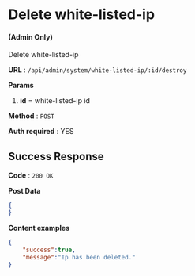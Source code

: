 # Delete white-listed-ip

#### (**Admin Only**)

Delete white-listed-ip

**URL** : `/api/admin/system/white-listed-ip/:id/destroy`

**Params**
1. **id** = white-listed-ip id

**Method** : `POST`

**Auth required** : YES

## Success Response

**Code** : `200 OK`

**Post Data**

```json
{
}
```

**Content examples**

```json
{
    "success":true,
    "message":"Ip has been deleted."
}
```
